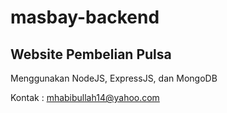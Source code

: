# masbay-backend

## Website Pembelian Pulsa
Menggunakan NodeJS, ExpressJS, dan MongoDB

Kontak : mhabibullah14@yahoo.com

